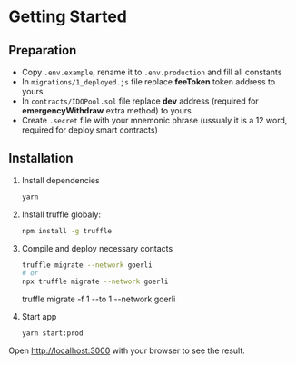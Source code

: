 # Getting Started

## Preparation

- Copy `.env.example`, rename it to `.env.production` and fill all constants
- In `migrations/1_deployed.js` file replace **feeToken** token address to yours
- In `contracts/IDOPool.sol` file replace **dev** address (required for **emergencyWithdraw** extra method)  to yours
- Create `.secret` file with your mnemonic phrase (ussualy it is a 12 word, required for deploy smart contracts)

## Installation

1. Install dependencies

    ```bash
    yarn
    ```

2. Install truffle globaly:

    ```bash
    npm install -g truffle
    ```

3. Compile and deploy necessary contacts

    ```bash
    truffle migrate --network goerli
    # or
    npx truffle migrate --network goerli
    ```

    truffle migrate -f 1 --to 1 --network goerli 

4. Start app

    ```bash
    yarn start:prod
    ```

Open [http://localhost:3000](http://localhost:3000) with your browser to see the result.
